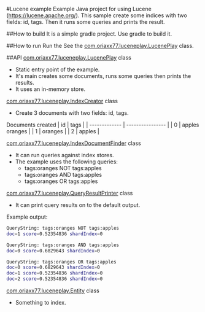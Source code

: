 #Lucene example
Example Java project for using Lucene (https://lucene.apache.org/).
This sample create some indices with two fields: id, tags.
Then it runs some queries and prints the result.

##How to build
It is a simple gradle project. Use gradle to build it.

##How to run
Run the See the [com.oriaxx77.luceneplay.LucenePlay](./src/main/java/com/oriaxx77/luceneplay/LucenePlay.java) class.


##API
[com.oriaxx77.luceneplay.LucenePlay](./src/main/java/com/oriaxx77/luceneplay/LucenePlay.java) class
- Static entry point of the example.
- It's main creates some documents, runs some queries then prints the results.
- It uses an in-memory store.

[com.oriaxx77.luceneplay.IndexCreator](./src/main/java/com/oriaxx77/lucenelpay/IndexCreator.java) class
- Create 3 documents with two fields: id, tags.

Documents created
| id            | tags             |
| ------------- | ---------------- |
| 0 		    | apples oranges   |
| 1             | oranges          |
| 2             | apples           |

[com.oriaxx77.luceneplay.IndexDocumentFinder](./src/main/java/com/oriaxx77/luceneplay/IndexDocumentFinder.java) class
  - It can run queries against index stores.
  - The example uses the following queries:
    - tags:oranges NOT tags:apples
    - tags:oranges AND tags:apples
    - tags:oranges OR tags:apples
  

[com.oriaxx77.luceneplay.QueryResultPrinter](./src/main/java/com/oriaxx77/luceneplay/QueryResultPrinter.java) class
- It can print query results on to the default output.

Example output:

```sh
QueryString: tags:oranges NOT tags:apples
doc=1 score=0.52354836 shardIndex=0

QueryString: tags:oranges AND tags:apples
doc=0 score=0.6829643 shardIndex=0

QueryString: tags:oranges OR tags:apples
doc=0 score=0.6829643 shardIndex=0
doc=1 score=0.52354836 shardIndex=0
doc=2 score=0.52354836 shardIndex=0
```

[com.oriaxx77.luceneplay.Entity](./src/main/java/com/oriaxx77/luceneplay/Entity.java) class
- Something to index.

